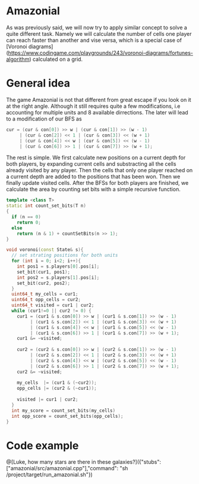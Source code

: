 # Amazonial
As was previously said, we will now try to apply similar concept to solve a quite different task. Namely we will calculate the number of cells one player can reach faster than another and vise versa, which is a special case of [Voronoi diagrams] (https://www.codingame.com/playgrounds/243/voronoi-diagrams/fortunes-algorithm) calculated on a grid.

# General idea
The game Amazonial is not that different from great escape if you look on it at the right angle. Although it still requires quite a few modifications, i.e accounting for multiple units and 8 available dirrections. The later will lead to a modification of our BFS as
``` cpp
cur = (cur & con[0]) >> w | (cur & con[1]) >> (w - 1) 
     | (cur & con[2]) << 1 | (cur & con[3]) << (w + 1) 
     | (cur & con[4]) << w | (cur & con[5]) << (w - 1) 
     | (cur & con[6]) >> 1 | (cur & con[7]) >> (w + 1);
```

The rest is simple. We first calculate new positions on a current depth for both players, by expanding current cells and substracting all the cells already visited by any player. Then the cells that only one player reached on a current depth are added to the positions that has been won. Then we finally update visited cells. After the BFSs for both players are finished, we calculate the area by counting set bits with a simple recursive function.

``` cpp
template <class T>
static int count_set_bits(T n)
{
  if (n == 0)
    return 0;
  else
    return (n & 1) + countSetBits(n >> 1);
}

void voronoi(const State& s){
  // set strating positions for both units
  for (int i = 0; i<2; i++){
    int pos1 = s.players[0].pos[i];
    set_bit(cur1, pos1);
    int pos2 = s.players[1].pos[i];
    set_bit(cur2, pos2);
  }
  uint64_t my_cells = cur1;
  uint64_t opp_cells = cur2;
  uint64_t visited = cur1 | cur2;
  while (cur1!=0 || cur2 != 0) {
    cur1 = (cur1 & s.con[0]) >> w | (cur1 & s.con[1]) >> (w - 1) 
         | (cur1 & s.con[2]) << 1 | (cur1 & s.con[3]) << (w + 1) 
         | (cur1 & s.con[4]) << w | (cur1 & s.con[5]) << (w - 1) 
         | (cur1 & s.con[6]) >> 1 | (cur1 & s.con[7]) >> (w + 1);
    cur1 &= ~visited;
  
    cur2 = (cur2 & s.con[0]) >> w | (cur2 & s.con[1]) >> (w - 1) 
         | (cur2 & s.con[2]) << 1 | (cur2 & s.con[3]) << (w + 1) 
         | (cur2 & s.con[4]) << w | (cur2 & s.con[5]) << (w - 1) 
         | (cur2 & s.con[6]) >> 1 | (cur2 & s.con[7]) >> (w + 1);
    cur2 &= ~visited;
    
    my_cells  |= (cur1 & (~cur2));
    opp_cells |= (cur2 & (~cur1));
  
    visited |= cur1 | cur2;
  }
  int my_score = count_set_bits(my_cells)
  int opp_score = count_set_bits(opp_cells);
}
```

# Code example

@[Luke, how many stars are there in these galaxies?]({"stubs": ["amazonial/src/amazonial.cpp"],"command": "sh /project/target/run_amazonial.sh"})



